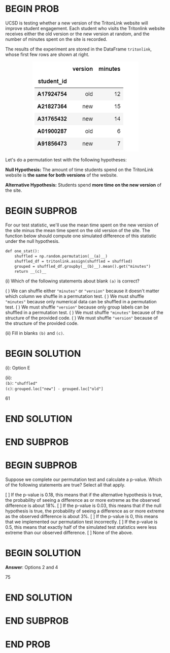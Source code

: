 # BEGIN PROB

UCSD is testing whether a new version of the TritonLink website will
improve student engagement. Each student who visits the Tritonlink
website receives either the old version or the new version at random,
and the number of minutes spent on the site is recorded.

The results of the experiment are stored in the DataFrame `tritonlink`,
whose first few rows are shown at right.

<center><img src="https://raw.githubusercontent.com/dsc-courses/practice.dsc10.com/refs/heads/master/assets/images/wi25-quizzes/wi25-quiz5_tritonlink.png"></center>


Let's do a permutation test with the following hypotheses:

**Null Hypothesis:** The amount of time students spend on the TritonLink
website is **the same for both versions** of the website.

**Alternative Hypothesis:** Students spend **more time on the new version** of the site.

# BEGIN SUBPROB

For our test statistic, we'll use the mean time spent on the new version
of the site minus the mean time spent on the old version of the site.
The function below should compute one simulated difference of this
statistic under the null hypothesis.

    def one_stat():
        shuffled = np.random.permutation(__(a)__)
        shuffled_df = tritonlink.assign(shuffled = shuffled)
        grouped = shuffled_df.groupby(__(b)__).mean().get("minutes")
        return __(c)__

\(i\) Which of the following statements about blank `(a)` is correct?

( ) We can shuffle either `"minutes"` or `"version"` because it doesn't matter which column we shuffle in a permutation test.
( ) We must shuffle `"minutes"` because only numerical data can be shuffled in a permutation test.
( ) We must shuffle `"version"` because only group labels can be shuffled in a permutation test.
( ) We must shuffle `"minutes"` because of the structure of the provided code.
( ) We must shuffle `"version"` because of the structure of the provided code.

\(ii\) Fill in blanks `(b)` and `(c)`.

# BEGIN SOLUTION

\(i\): Option E

\(ii\): \
`(b)`: `"shuffled"` \
`(c)`: `grouped.loc["new"] - grouped.loc["old"]`

<average>61</average>


# END SOLUTION

# END SUBPROB

# BEGIN SUBPROB

Suppose we complete our permutation test and calculate a p-value. Which
of the following statements are true? Select all that apply.

[ ] If the p-value is $0.18$, this means that if the alternative hypothesis is true, the probability of seeing a difference as or more extreme as the observed difference is about $18\%$.
[ ] If the p-value is $0.03$, this means that if the null hypothesis is true, the probability of seeing a difference as or more extreme as the observed difference is about $3\%$.
[ ] If the p-value is $0$, this means that we implemented our permutation test incorrectly.
[ ] If the p-value is $0.5$, this means that exactly half of the simulated test statistics were less extreme than our observed difference.
[ ] None of the above.

# BEGIN SOLUTION

**Answer**: Options 2 and 4

<average>75</average>

# END SOLUTION

# END SUBPROB

# END PROB